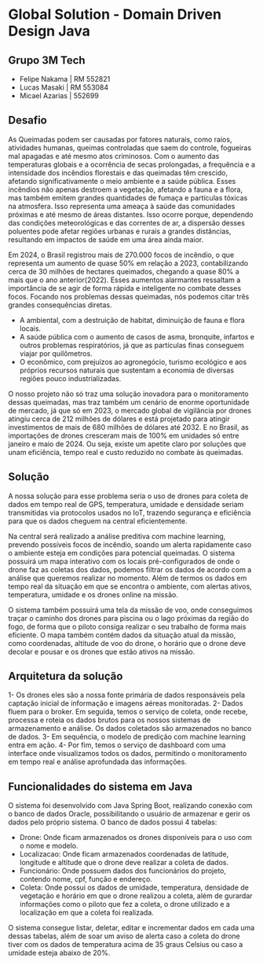 # Global Solution - Domain Driven Design Java
## Grupo 3M Tech
- Felipe Nakama | RM 552821
- Lucas Masaki | RM 553084
- Micael Azarias | 552699

## Desafio
As Queimadas podem ser causadas por fatores naturais, como raios, atividades humanas, queimas controladas que saem do controle, fogueiras mal apagadas e até mesmo atos criminosos. Com o aumento das temperaturas globais e a ocorrência de secas prolongadas, a frequência e a intensidade dos incêndios florestais e das queimadas têm crescido, afetando significativamente o meio ambiente e a saúde pública. 
Esses incêndios não apenas destroem a vegetação, afetando a fauna e a flora, mas também emitem grandes quantidades de fumaça e partículas tóxicas na atmosfera. Isso representa uma ameaça à saúde das comunidades próximas e até mesmo de áreas distantes. Isso ocorre porque, dependendo das condições meteorológicas e das correntes de ar, a dispersão desses poluentes pode afetar regiões urbanas e rurais a grandes distâncias, resultando em impactos de saúde em uma área ainda maior.

Em 2024, o Brasil registrou mais de 270.000 focos de incêndio, o que representa um aumento de quase 50% em relação a 2023, contabilizando cerca de 30 milhões de hectares queimados, chegando a quase 80% a mais que o ano anterior(2022). Esses aumentos alarmantes ressaltam a importância de se agir de forma rápida e inteligente no combate desses focos. 
Focando nos problemas dessas queimadas, nós podemos citar três grandes consequências diretas.
- A ambiental, com a destruição de habitat, diminuição de fauna e flora locais.
- A saúde pública com o aumento de casos de asma, bronquite, infartos e outros problemas respiratórios, já que as partículas finas conseguem viajar por quilômetros.
- O econômico, com prejuízos ao agronegócio, turismo ecológico e aos próprios recursos naturais que sustentam a economia de diversas regiões pouco industrializadas.

O nosso projeto não só traz uma solução inovadora para o monitoramento dessas queimadas, mas traz também um cenário de enorme oportunidade de mercado, já que só em 2023, o mercado global de vigilância por drones atingiu cerca de 212 milhões de dólares e está projetado para atingir investimentos de mais de 680 milhões de dólares até 2032.
E no Brasil, as importações de drones cresceram mais de 100% em unidades só entre janeiro e maio de 2024. Ou seja, existe um apetite claro por soluções que unam eficiência, tempo real e custo reduzido no combate às queimadas.

## Solução
A nossa solução para esse problema seria o uso de drones para coleta de dados em tempo real de GPS, temperatura, umidade e densidade seriam transmitidas via protocolos usados no IoT, trazendo segurança e eficiência para que os dados cheguem na central eficientemente.

Na central será realizado a análise preditiva com machine learning, prevendo possíveis focos de incêndio, soando um alerta rapidamente caso o ambiente esteja em condições para potencial queimadas. O sistema possuirá um mapa interativo com os locais pré-configurados de onde o drone faz as coletas dos dados, podemos filtrar os dados de acordo com a análise que queremos realizar no momento. 
Além de termos os dados em tempo real da situação em que se encontra o ambiente, com alertas ativos, temperatura, umidade e os drones online na missão.

O sistema também possuirá uma tela da missão de voo, onde conseguimos traçar o caminho dos drones para piscina ou o lago próximas da região do fogo, de forma que o piloto consiga realizar o seu trabalho de forma mais eficiente.
O mapa também contém dados da situação atual da missão, como coordenadas, altitude de voo do drone, o horário que o drone deve decolar e pousar e os drones que estão ativos na missão. 

## Arquitetura da solução
1- Os drones eles são a nossa fonte primária de dados responsáveis pela captação inicial de informação e imagens aéreas monitoradas.
2- Dados fluem para o broker. Em seguida, temos o serviço de coleta, onde recebe, processa e roteia os dados brutos para os nossos sistemas de armazenamento e análise. Os dados coletados são armazenados no banco de dados. 
3- Em sequência, o modelo de predição com machine learning entra em ação.
4- Por fim, temos o serviço de dashboard com uma interface onde visualizamos todos os dados, permitindo o monitoramento em tempo real e análise aprofundada das informações.

## Funcionalidades do sistema em Java
O sistema foi desenvolvido com Java Spring Boot, realizando conexão com o banco de dados Oracle, possibilitando o usuário de armazenar e gerir os dados pelo próprio sistema. 
O banco de dados possui 4 tabelas:
- Drone: Onde ficam armazenados os drones disponíveis para o uso com o nome e modelo.
- Localizacao: Onde ficam armazenados coordenadas de latitude, longitude e altitude que o drone deve realizar a coleta de dados.
- Funcionário: Onde possuem dados dos funcionários do projeto, contendo nome, cpf, função e endereço.
- Coleta: Onde possui os dados de umidade, temperatura, densidade de vegetação e horário em que o drone realizou a coleta, além de gurardar informações como o piloto que fez a coleta, o drone utilizado e a localização em que a coleta foi realizada.

O sistema consegue listar, deletar, editar e incrementar dados em cada uma dessas tabelas, além de soar um aviso de alerta caso a coleta do drone tiver com os dados de temperatura acima de 35 graus Celsius ou caso a umidade esteja abaixo de 20%.
